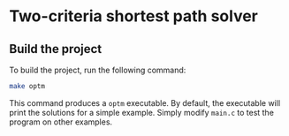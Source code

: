 # Two-criteria shortest path solver 

## Build the project

To build the project, run the following command:

```bash
make optm
```

This command produces a `optm` executable.
By default, the executable will print the solutions for a simple example.
Simply modify `main.c` to test the program on other examples.
